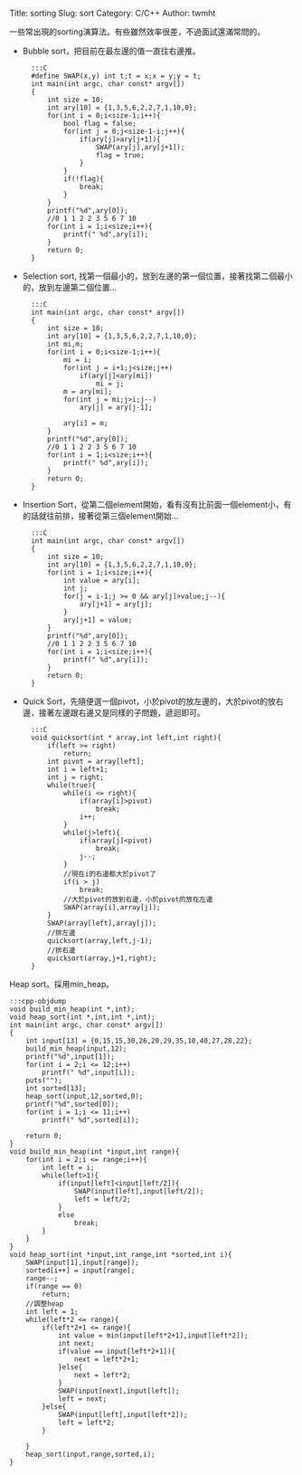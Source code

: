 Title: sorting
Slug: sort
Category: C/C++
Author: twmht

一些常出現的sorting演算法。有些雖然效率很差，不過面試還滿常問的。

* Bubble sort，把目前在最左邊的值一直往右邊推。

        :::C
        #define SWAP(x,y) int t;t = x;x = y;y = t;
        int main(int argc, char const* argv[])
        {
            int size = 10;
            int ary[10] = {1,3,5,6,2,2,7,1,10,0};
            for(int i = 0;i<size-1;i++){
                bool flag = false;
                for(int j = 0;j<size-1-i;j++){
                    if(ary[j]>ary[j+1]){
                        SWAP(ary[j],ary[j+1]);
                        flag = true;
                    }
                }
                if(!flag){
                    break;
                }
            }
            printf("%d",ary[0]);
            //0 1 1 2 2 3 5 6 7 10
            for(int i = 1;i<size;i++){
                printf(" %d",ary[i]);
            }
            return 0;
        }

* Selection sort, 找第一個最小的，放到左邊的第一個位置，接著找第二個最小的，放到左邊第二個位置...

        :::C
        int main(int argc, char const* argv[])
        {
            int size = 10;
            int ary[10] = {1,3,5,6,2,2,7,1,10,0};
            int mi,m;
            for(int i = 0;i<size-1;i++){
                mi = i;
                for(int j = i+1;j<size;j++)
                    if(ary[j]<ary[mi])
                        mi = j;
                m = ary[mi];
                for(int j = mi;j>i;j--)
                    ary[j] = ary[j-1];

                ary[i] = m;
            }
            printf("%d",ary[0]);
            //0 1 1 2 2 3 5 6 7 10
            for(int i = 1;i<size;i++){
                printf(" %d",ary[i]);
            }
            return 0;
        }

* Insertion Sort，從第二個element開始，看有沒有比前面一個element小，有的話就往前排，接著從第三個element開始...

        :::C
        int main(int argc, char const* argv[])
        {
            int size = 10;
            int ary[10] = {1,3,5,6,2,2,7,1,10,0};
            for(int i = 1;i<size;i++){
                int value = ary[i];
                int j;
                for(j = i-1;j >= 0 && ary[j]>value;j--){
                    ary[j+1] = ary[j];
                }
                ary[j+1] = value;
            }
            printf("%d",ary[0]);
            //0 1 1 2 2 3 5 6 7 10
            for(int i = 1;i<size;i++){
                printf(" %d",ary[i]);
            }
            return 0;
        }

* Quick Sort，先隨便選一個pivot，小於pivot的放左邊的，大於pivot的放右邊，接著左邊跟右邊又是同樣的子問題，遞迴即可。

        :::C
        void quicksort(int * array,int left,int right){
            if(left >= right)
                return;
            int pivot = array[left];
            int i = left+1;
            int j = right;
            while(true){
                while(i <= right){
                    if(array[i]>pivot)
                        break;
                    i++;
                }
                while(j>left){
                    if(array[j]<pivot)
                        break;
                    j--;
                }
                //現在i的右邊都大於pivot了
                if(i > j)
                    break;
                //大於pivot的放到右邊，小於pivot的放在左邊
                SWAP(array[i],array[j]);
            }
            SWAP(array[left],array[j]);
            //排左邊
            quicksort(array,left,j-1);
            //排右邊
            quicksort(array,j+1,right);
        }

Heap sort。採用min_heap。

    :::cpp-objdump
    void build_min_heap(int *,int);
    void heap_sort(int *,int,int *,int);
    int main(int argc, char const* argv[])
    {
        int input[13] = {0,15,15,30,26,20,29,35,10,40,27,28,22};
        build_min_heap(input,12);
        printf("%d",input[1]);
        for(int i = 2;i <= 12;i++)
            printf(" %d",input[i]);
        puts("");
        int sorted[13];
        heap_sort(input,12,sorted,0);
        printf("%d",sorted[0]);
        for(int i = 1;i <= 11;i++)
            printf(" %d",sorted[i]);

        return 0;
    }
    void build_min_heap(int *input,int range){
        for(int i = 2;i <= range;i++){
            int left = i;
            while(left>1){
                if(input[left]<input[left/2]){
                    SWAP(input[left],input[left/2]);
                    left = left/2;
                }
                else
                    break;
            }
        }
    }
    void heap_sort(int *input,int range,int *sorted,int i){
        SWAP(input[1],input[range]);
        sorted[i++] = input[range];
        range--;
        if(range == 0)
            return;
        //調整heap
        int left = 1;
        while(left*2 <= range){
            if(left*2+1 <= range){
                int value = min(input[left*2+1],input[left*2]);
                int next;
                if(value == input[left*2+1]){
                    next = left*2+1;
                }else{
                    next = left*2;
                }
                SWAP(input[next],input[left]);
                left = next;
            }else{
                SWAP(input[left],input[left*2]);
                left = left*2;
            }

        }
        heap_sort(input,range,sorted,i);
    }
